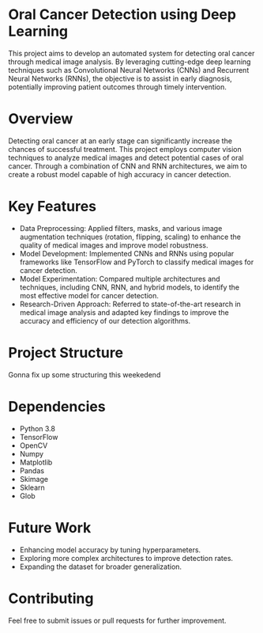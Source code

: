 # Oral Cancer Detection using Deep Learning


This project aims to develop an automated system for detecting oral cancer through medical image analysis. By leveraging cutting-edge deep learning techniques such as Convolutional Neural Networks (CNNs) and Recurrent Neural Networks (RNNs), the objective is to assist in early diagnosis, potentially improving patient outcomes through timely intervention.


# Overview
Detecting oral cancer at an early stage can significantly increase the chances of successful treatment. This project employs computer vision techniques to analyze medical images and detect potential cases of oral cancer. Through a combination of CNN and RNN architectures, we aim to create a robust model capable of high accuracy in cancer detection.

# Key Features
- Data Preprocessing: Applied filters, masks, and various image augmentation techniques (rotation, flipping, scaling) to enhance the quality of medical images and improve model robustness.
- Model Development: Implemented CNNs and RNNs using popular frameworks like TensorFlow and PyTorch to classify medical images for cancer detection.
- Model Experimentation: Compared multiple architectures and techniques, including CNN, RNN, and hybrid models, to identify the most effective model for cancer detection.
- Research-Driven Approach: Referred to state-of-the-art research in medical image analysis and adapted key findings to improve the accuracy and efficiency of our detection algorithms.

# Project Structure

Gonna fix up some structuring this weekedend

# Dependencies

- Python 3.8
- TensorFlow
- OpenCV
- Numpy
- Matplotlib
- Pandas
- Skimage
- Sklearn
- Glob


# Future Work
- Enhancing model accuracy by tuning hyperparameters.
- Exploring more complex architectures to improve detection rates.
- Expanding the dataset for broader generalization.

# Contributing
Feel free to submit issues or pull requests for further improvement.

